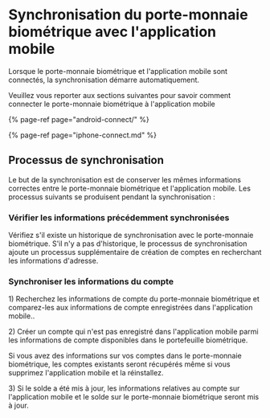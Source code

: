 # Synchronisation du porte-monnaie biométrique avec l'application mobile

Lorsque le porte-monnaie biométrique et l'application mobile sont connectés, la synchronisation démarre automatiquement. 

Veuillez vous reporter aux sections suivantes pour savoir comment connecter le porte-monnaie biométrique à l'application mobile

{% page-ref page="android-connect/" %}

{% page-ref page="iphone-connect.md" %}

## **Processus de synchronisation**

Le but de la synchronisation est de conserver les mêmes informations correctes entre le porte-monnaie biométrique et l'application mobile. Les processus suivants se produisent pendant la synchronisation :

### **Vérifier les informations précédemment synchronisées**

Vérifiez s'il existe un historique de synchronisation avec le porte-monnaie biométrique. S'il n'y a pas d'historique, le processus de synchronisation ajoute un processus supplémentaire de création de comptes en recherchant les informations d'adresse.

### **Synchroniser les informations du compte**

1\) Recherchez les informations de compte du porte-monnaie biométrique et comparez-les aux informations de compte enregistrées dans l'application mobile..   
  
2\) Créer un compte qui n'est pas enregistré dans l'application mobile parmi les informations de compte disponibles dans le portefeuille biométrique.   
  
Si vous avez des informations sur vos comptes dans le porte-monnaie biométrique, les comptes existants seront récupérés même si vous supprimez l'application mobile et la réinstallez.   
  
3\) Si le solde a été mis à jour, les informations relatives au compte sur l'application mobile et le solde sur le porte-monnaie biométrique seront mis à jour.


